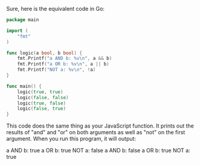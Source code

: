 Sure, here is the equivalent code in Go:

```go
package main

import (
	"fmt"
)

func logic(a bool, b bool) {
	fmt.Printf("a AND b: %v\n", a && b)
	fmt.Printf("a OR b: %v\n", a || b)
	fmt.Printf("NOT a: %v\n", !a)
}

func main() {
	logic(true, true)
	logic(false, false)
	logic(true, false)
	logic(false, true)
}
```

This code does the same thing as your JavaScript function. It prints out the results of "and" and "or" on both arguments as well as "not" on the first argument. When you run this program, it will output:

a AND b: true
a OR b: true
NOT a: false
a AND b: false
a OR b: true
NOT a: true
